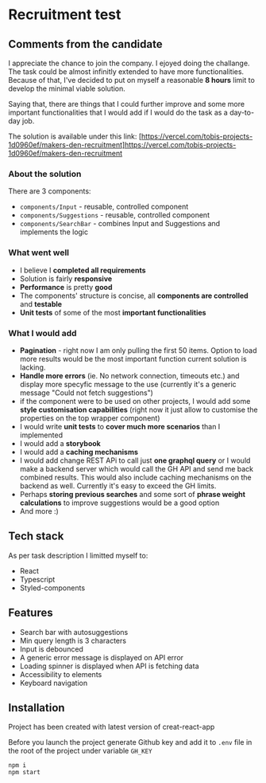 
# Recruitment test
## Comments from the candidate
I appreciate the chance to join the company. I ejoyed doing the challange. The task could be almost infinitly extended to have more functionalities. Because of that, I've decided to put on myself a reasonable **8 hours** limit to develop the minimal viable solution. 

Saying that, there are things that I could further improve and some more important functionalities that I would add if I would do the task as a day-to-day job.

The solution is available under this link: [https://vercel.com/tobis-projects-1d0960ef/makers-den-recruitment]https://vercel.com/tobis-projects-1d0960ef/makers-den-recruitment

### About the solution
There are 3 components:
- `components/Input` - reusable, controlled component
- `components/Suggestions` - reusable, controlled component
- `components/SearchBar` - combines Input and Suggestions and implements the logic

### What went well
- I believe I **completed all requirements**
- Solution is fairly **responsive**
- **Performance** is pretty **good**
- The components' structure is concise, all **components are controlled** and **testable**
- **Unit tests** of some of the most **important functionalities**

### What I would add
- **Pagination** - right now I am only pulling the first 50 items. Option to load more results would be the most important function current solution is lacking.
- **Handle more errors** (ie. No network connection, timeouts etc.) and display more specyfic message to the use (currently it's a generic message "Could not fetch suggestions")
- if the component were to be used on other projects, I would add some **style customisation capabilities** (right now it just allow to customise the properties on the top wrapper component)
- I would write **unit tests** to **cover much more scenarios** than I implemented
- I would add a **storybook**
- I would add a **caching mechanisms**
- I would add change REST APi to call just **one graphql query** or I would make a backend server which would call the GH API and send me back combined results. This would also include caching mechanisms on the backend as well. Currently it's easy to exceed the GH limits.
- Perhaps **storing previous searches** and some sort of **phrase weight calculations** to improve suggestions would be a good option
- And more :)


## Tech stack

As per task description I limitted myself to:

- React
- Typescript
- Styled-components

## Features

- Search bar with autosuggestions
- Min query length is 3 characters
- Input is debounced
- A generic error message is displayed on API error
- Loading spinner is displayed when API is fetching data
- Accessibility to elements
- Keyboard navigation

## Installation

Project has been created with latest version of creat-react-app

Before you launch the project generate Github key and add it to `.env` file in the root of the project under variable `GH_KEY`

```
npm i
npm start
```

